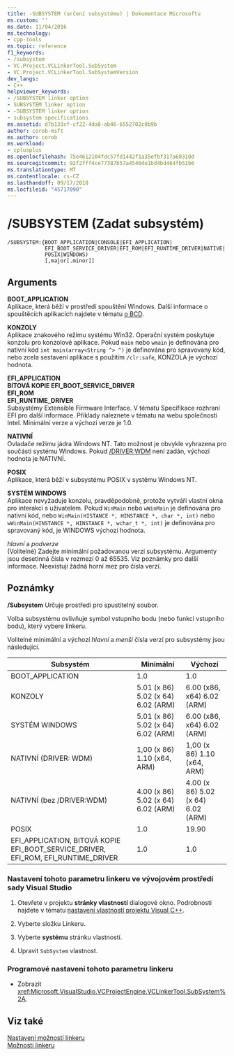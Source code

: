 ```yaml
---
title: -SUBSYSTEM (určení subsystému) | Dokumentace Microsoftu
ms.custom: ''
ms.date: 11/04/2016
ms.technology:
- cpp-tools
ms.topic: reference
f1_keywords:
- /subsystem
- VC.Project.VCLinkerTool.SubSystem
- VC.Project.VCLinkerTool.SubSystemVersion
dev_langs:
- C++
helpviewer_keywords:
- /SUBSYSTEM linker option
- SUBSYSTEM linker option
- -SUBSYSTEM linker option
- subsystem specifications
ms.assetid: d7b133cf-cf22-4da8-ab46-6552702c0b9b
author: corob-msft
ms.author: corob
ms.workload:
- cplusplus
ms.openlocfilehash: 75e4612104fdc57fd1442f1a35efbf317a60310d
ms.sourcegitcommit: 92f2fff4ce77387b57a4546de1bd4bd464fb51b6
ms.translationtype: MT
ms.contentlocale: cs-CZ
ms.lasthandoff: 09/17/2018
ms.locfileid: "45717090"
---
```

# <a name="subsystem-specify-subsystem"></a>/SUBSYSTEM (Zadat subsystém)

```
/SUBSYSTEM:{BOOT_APPLICATION|CONSOLE|EFI_APPLICATION|
            EFI_BOOT_SERVICE_DRIVER|EFI_ROM|EFI_RUNTIME_DRIVER|NATIVE|
            POSIX|WINDOWS)
            [,major[.minor]]
```

## <a name="arguments"></a>Arguments

**BOOT_APPLICATION**<br/>
Aplikace, která běží v prostředí spouštění Windows. Další informace o spouštěcích aplikacích najdete v tématu [o BCD](/previous-versions/windows/desktop/bcd/about-bcd).

**KONZOLY**<br/>
Aplikace znakového režimu systému Win32. Operační systém poskytuje konzolu pro konzolové aplikace. Pokud `main` nebo `wmain` je definována pro nativní kód `int main(array<String ^> ^)` je definována pro spravovaný kód, nebo zcela sestavení aplikace s použitím `/clr:safe`, KONZOLA je výchozí hodnota.

**EFI_APPLICATION**<br/>
**BITOVÁ KOPIE EFI_BOOT_SERVICE_DRIVER**<br/>
**EFI_ROM**<br/>
**EFI_RUNTIME_DRIVER**<br/>
Subsystémy Extensible Firmware Interface. V tématu Specifikace rozhraní EFI pro další informace. Příklady naleznete v tématu na webu společnosti Intel. Minimální verze a výchozí verze je 1.0.

**NATIVNÍ**<br/>
Ovladače režimu jádra Windows NT. Tato možnost je obvykle vyhrazena pro součásti systému Windows. Pokud [/DRIVER:WDM](../../build/reference/driver-windows-nt-kernel-mode-driver.md) není zadán, výchozí hodnota je NATIVNÍ.

**POSIX**<br/>
Aplikace, která běží v subsystému POSIX v systému Windows NT.

**SYSTÉM WINDOWS**<br/>
Aplikace nevyžaduje konzolu, pravděpodobně, protože vytváří vlastní okna pro interakci s uživatelem. Pokud `WinMain` nebo `wWinMain` je definována pro nativní kód, nebo `WinMain(HISTANCE *, HINSTANCE *, char *, int)` nebo `wWinMain(HINSTANCE *, HINSTANCE *, wchar_t *, int)` je definována pro spravovaný kód, je WINDOWS výchozí hodnota.

*hlavní* a *podverze*<br/>
(Volitelné) Zadejte minimální požadovanou verzi subsystému. Argumenty jsou desetinná čísla v rozmezí 0 až 65535. Viz poznámky pro další informace. Neexistují žádná horní mez pro čísla verzí.

## <a name="remarks"></a>Poznámky

**/Subsystem** Určuje prostředí pro spustitelný soubor.

Volba subsystému ovlivňuje symbol vstupního bodu (nebo funkci vstupního bodu), který vybere linkeru.

Volitelné minimální a výchozí *hlavní* a *menší* čísla verzí pro subsystémy jsou následující.

|Subsystém|Minimální|Výchozí|
|---------------|-------------|-------------|
|BOOT_APPLICATION|1.0|1.0|
|KONZOLY|5.01 (x 86) 5.02 (x 64) 6.02 (ARM)|6.00 (x86, x64) 6.02 (ARM)|
|SYSTÉM WINDOWS|5.01 (x 86) 5.02 (x 64) 6.02 (ARM)|6.00 (x86, x64) 6.02 (ARM)|
|NATIVNÍ (DRIVER: WDM)|1,00 (x 86) 1.10 (x64, ARM)|1,00 (x 86) 1.10 (x64, ARM)|
|NATIVNÍ (bez /DRIVER:WDM)|4.00 (x 86) 5.02 (x 64) 6.02 (ARM)|4.00 (x 86) 5.02 (x 64) 6.02 (ARM)|
|POSIX|1.0|19.90|
|EFI_APPLICATION, BITOVÁ KOPIE EFI_BOOT_SERVICE_DRIVER, EFI_ROM, EFI_RUNTIME_DRIVER|1.0|1.0|

### <a name="to-set-this-linker-option-in-the-visual-studio-development-environment"></a>Nastavení tohoto parametru linkeru ve vývojovém prostředí sady Visual Studio

1. Otevřete v projektu **stránky vlastností** dialogové okno. Podrobnosti najdete v tématu [nastavení vlastností projektu Visual C++](../../ide/working-with-project-properties.md).

1. Vyberte složku Linkeru.

1. Vyberte **systému** stránku vlastností.

1. Upravit `SubSystem` vlastnost.

### <a name="to-set-this-linker-option-programmatically"></a>Programové nastavení tohoto parametru linkeru

- Zobrazit <xref:Microsoft.VisualStudio.VCProjectEngine.VCLinkerTool.SubSystem%2A>.

## <a name="see-also"></a>Viz také

[Nastavení možností linkeru](../../build/reference/setting-linker-options.md)<br/>
[Možnosti linkeru](../../build/reference/linker-options.md)